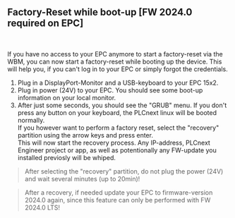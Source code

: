 ## Factory-Reset while boot-up [FW 2024.0 required on EPC]
<br>

If you have no access to your EPC anymore to start a factory-reset via the WBM, you can now start a factory-reset while booting up the device. 
This will help you, if you can't log in to your EPC or simply forgot the credentials. 

1. Plug in a DisplayPort-Monitor and a USB-keyboard to your EPC 15x2. <BR>
2. Plug in power (24V) to your EPC. You should see some boot-up information on your local monitor. 
3. After just some seconds, you should see the "GRUB" menu. If you don't press any button on your keyboard, the PLCnext linux will be booted normally. <BR>
If you however want to perform a factory reset, select the "recovery" partition using the arrow keys and press enter. <BR>
This will now start the recovery process. Any IP-address, PLCnext Engineer project or app, as well as potentionally any FW-update you installed previosly will be whiped. <BR>
> After selecting the "recovery" partition, do not plug the power (24V) and wait several minutes (up to 20min)!

>After a recovery, if needed update your EPC to firmware-version 2024.0 again, since this feature can only be performed with FW 2024.0 LTS!